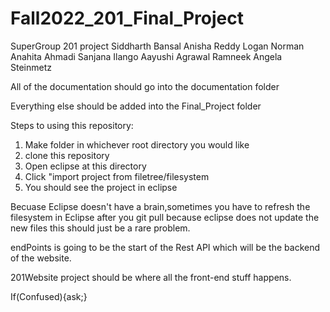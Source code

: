 # Fall2022_201_Final_Project
SuperGroup 201 project
Siddharth Bansal
Anisha Reddy
Logan Norman
Anahita Ahmadi
Sanjana Ilango
Aayushi Agrawal
Ramneek
Angela Steinmetz


All of the documentation should go into the documentation folder

Everything else should be added into the Final_Project folder


Steps to using this repository:

1. Make folder in whichever root directory you would like
2. clone this repository
3. Open eclipse at this directory
4. Click "import project from filetree/filesystem
5. You should see the project in eclipse

Becuase Eclipse doesn't have a brain,sometimes you have to refresh the filesystem
in Eclipse after you git pull because eclipse does not update the new files
this should just be a rare problem.



endPoints is going to be the start of the Rest API which will be the backend of the website.

201Website project should be where all the front-end stuff happens. 

If(Confused){ask;}
